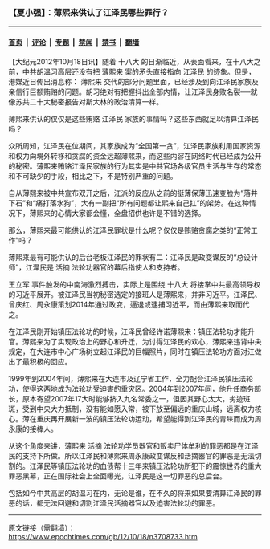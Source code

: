 ### 【夏小强】：薄熙来供认了江泽民哪些罪行？

---

#### [首页](../../../..?n3708733) &nbsp;|&nbsp; [评论](../../../../../epoch-comment?n3708733) &nbsp;|&nbsp; [专题](../../../../../epoch-special?n3708733) &nbsp;|&nbsp; [禁闻](../../../../../epoch-news?n3708733) &nbsp;|&nbsp; [禁书](../../../../../books?n3708733) &nbsp;|&nbsp; [翻墙](https://github.com/gfw-breaker/nogfw/blob/master/README.md?n3708733)


<div class="post_content" id="artbody" itemprop="articleBody">
 <!-- article content begin -->
 <p>
  【大纪元2012年10月18日讯】随着
  <ok href="https://www.epochtimes.com/gb/tag/%E5%8D%81%E5%85%AB%E5%A4%A7.html">
   十八大
  </ok>
  的日渐临近，从表面看来，在十八大之前，中共胡温习高层还没有把
  <ok href="https://www.epochtimes.com/gb/tag/%E8%96%84%E7%86%99%E6%9D%A5.html">
   薄熙来
  </ok>
  案的矛头直接指向
  <ok href="https://www.epochtimes.com/gb/tag/%E6%B1%9F%E6%B3%BD%E6%B0%91.html">
   江泽民
  </ok>
  的迹象。但是，港媒近日传出消息称：
  <ok href="https://www.epochtimes.com/gb/tag/%E8%96%84%E7%86%99%E6%9D%A5.html">
   薄熙来
  </ok>
  交代的部分问题里面，已经涉及到向江泽民家族及亲信行巨额贿赂的问题。胡习绝对有把握抖出全部内情，让江泽民身败名裂──就像苏共二十大秘密报告对斯大林的政治清算一样。
 </p>
 <p>
  薄熙来供认的仅仅是这些贿赂
  <ok href="https://www.epochtimes.com/gb/tag/%E6%B1%9F%E6%B3%BD%E6%B0%91.html">
   江泽民
  </ok>
  家族的事情吗？这些东西就足以清算江泽民吗？
 </p>
 <p>
  众所周知，江泽民在位期间，其家族成为“全国第一贪”，江泽民家族利用国家资源和权力向境外转移和贪腐的资金远超薄熙来，而这些内容在网络时代已经成为公开的秘密。薄熙来贿赂江泽民家族的行为其实是中共官场各级官员生活与生存的常态和不可缺少的手段，相比之下，不是特别严重的问题。
 </p>
 <p>
  自从薄熙来被中共宣布双开之后，江派的反应从之前的挺薄保薄迅速变脸为“落井下石”和“痛打落水狗”，大有一副把“所有问题都让熙来自己扛”的架势。在这种情况下，薄熙来的心情大家都会懂，全盘招供也许是不错的选择。
 </p>
 <p>
  那么，薄熙来最可能供认的江泽民罪状是什么呢？仅仅是贿赂贪腐之类的“正常工作”吗？
 </p>
 <p>
  薄熙来最有可能供认的后台老板江泽民的罪状有二：江泽民是政变谋反的“总设计师”，江泽民是
  <ok href="https://www.epochtimes.com/gb/tag/%E6%B4%BB%E6%91%98.html">
   活摘
  </ok>
  法轮功器官的幕后指使人和支持者。
 </p>
 <p>
  <ok href="https://www.epochtimes.com/gb/tag/%E7%8E%8B%E7%AB%8B%E5%86%9B.html">
   王立军
  </ok>
  事件触发的中南海激烈搏击，实际上是围绕
  <ok href="https://www.epochtimes.com/gb/tag/%E5%8D%81%E5%85%AB%E5%A4%A7.html">
   十八大
  </ok>
  将接掌中共最高领导权的习近平展开。被江泽民当初秘密选定的接班人是薄熙来，并非习近平。江泽民、曾庆红、周永康策划2014年通过政变，逼退或逮捕习近平，而由薄熙来取而代之。
 </p>
 <p>
  在江泽民刚开始镇压法轮功的时候，江泽民曾经许诺薄熙来：镇压法轮功才能升官。薄熙来为了实现政治上的野心和升迁，为讨得江泽民的欢心，薄熙来违背中央规定，在大连市中心广场树立起江泽民的巨幅照片，同时在镇压法轮功方面对江做出了最积极的回应。
 </p>
 <p>
  1999年到2004年间，薄熙来在大连市及辽宁省工作，全力配合江泽民镇压法轮功，使得这两地成为法轮功受迫害的重灾区。2004年到2007年间，他升任商务部长，原本寄望2007年17大时能够挤入九名常委之一，但因其野心太大，劣迹斑斑，受到中央大力抵制，没有能如愿入常，被下放至偏远的重庆山城，远离权力核心。薄在重庆再开展新一波的镇压法轮功运动，希望能得到江泽民的青睐而成为周永康的接棒人。
 </p>
 <p>
  从这个角度来讲，薄熙来
  <ok href="https://www.epochtimes.com/gb/tag/%E6%B4%BB%E6%91%98.html">
   活摘
  </ok>
  法轮功学员器官和贩卖尸体牟利的罪恶都是在江泽民的支持下所做。所以江泽民和薄熙来周永康政变谋反和活摘器官的罪恶是无法切割的。江泽民等镇压法轮功的血债帮十三年来镇压法轮功所犯下的震惊世界的重大罪恶黑幕，正在国际社会上全面曝光，江泽民是这一切罪恶的总后台。
 </p>
 <p>
  包括如今中共高层的胡温习在内，无论是谁，在不久的将来如果要清算江泽民的罪恶的话，都无法回避和切割江泽民活摘器官以及迫害法轮功的罪恶。
 </p>
 <!-- article content end -->
 <div id="below_article_ad">
 </div>
</div>


---

原文链接（需翻墙）：https://www.epochtimes.com/gb/12/10/18/n3708733.htm
